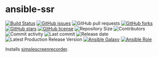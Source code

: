 # ansible-ssr

[![Build Status](https://travis-ci.org/030/ansible-ssr.svg?branch=master)](https://travis-ci.org/030/ansible-ssr)
[![GitHub issues](https://img.shields.io/github/issues/030/ansible-ssr)](https://github.com/030/ansible-ssr/issues)
![GitHub pull requests](https://img.shields.io/github/issues-pr/030/ansible-ssr)
[![GitHub forks](https://img.shields.io/github/forks/030/ansible-ssr)](https://github.com/030/ansible-ssr/network)
[![GitHub stars](https://img.shields.io/github/stars/030/ansible-ssr)](https://github.com/030/ansible-ssr/stargazers)
[![GitHub license](https://img.shields.io/github/license/030/ansible-ssr)](https://github.com/030/ansible-ssr/blob/master/LICENSE)
![Repository Size](https://img.shields.io/github/repo-size/030/ansible-ssr.svg)
![Contributors](https://img.shields.io/github/contributors/030/ansible-ssr.svg)
![Commit activity](https://img.shields.io/github/commit-activity/m/030/ansible-ssr.svg)
![Last commit](https://img.shields.io/github/last-commit/030/ansible-ssr.svg)
![Release date](https://img.shields.io/github/release-date/030/ansible-ssr.svg)
![Latest Production Release Version](https://img.shields.io/github/release/030/ansible-ssr.svg)
[![Ansible Galaxy](https://img.shields.io/ansible/role/0.svg)](https://galaxy.ansible.com/030/ansible-ssr)
[![Ansible Role](https://img.shields.io/ansible/role/d/0)](https://galaxy.ansible.com/030/ansible-ssr)

Installs [simplescreenrecorder](https://github.com/MaartenBaert/ssr).
